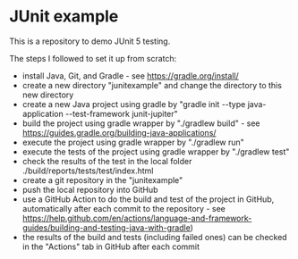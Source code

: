 # JUnit example

This is a repository to demo JUnit 5 testing.

The steps I followed to set it up from scratch:
- install Java, Git, and Gradle - see https://gradle.org/install/
- create a new directory "junitexample" and change the directory to this new directory
- create a new Java project using gradle by "gradle init --type java-application --test-framework junit-jupiter"
- build the project using gradle wrapper by "./gradlew build" - see https://guides.gradle.org/building-java-applications/
- execute the project using gradle wrapper by "./gradlew run"
- execute the tests of the project using gradle wrapper by "./gradlew test"
- check the results of the test in the local folder ./build/reports/tests/test/index.html
- create a git repository in the "junitexample"
- push the local repository into GitHub
- use a GitHub Action to do the build and test of the project in GitHub, automatically after each commit to the repository - see https://help.github.com/en/actions/language-and-framework-guides/building-and-testing-java-with-gradle) 
- the results of the build and tests (including failed ones) can be checked in the "Actions" tab in GitHub after each commit
